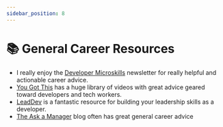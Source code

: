 ```yaml
---
sidebar_position: 8
---
```


# 📚 General Career Resources
- I really enjoy the [Developer Microskills](https://developermicroskills.com/) newsletter for really helpful and actionable career advice.
- [You Got This](https://yougotthis.io/) has a huge library of videos with great advice geared toward developers and tech workers.
- [LeadDev](https://leaddev.com/) is a fantastic resource for building your leadership skills as a developer.
- [The Ask a Manager](https://www.askamanager.org/) blog often has great general career advice